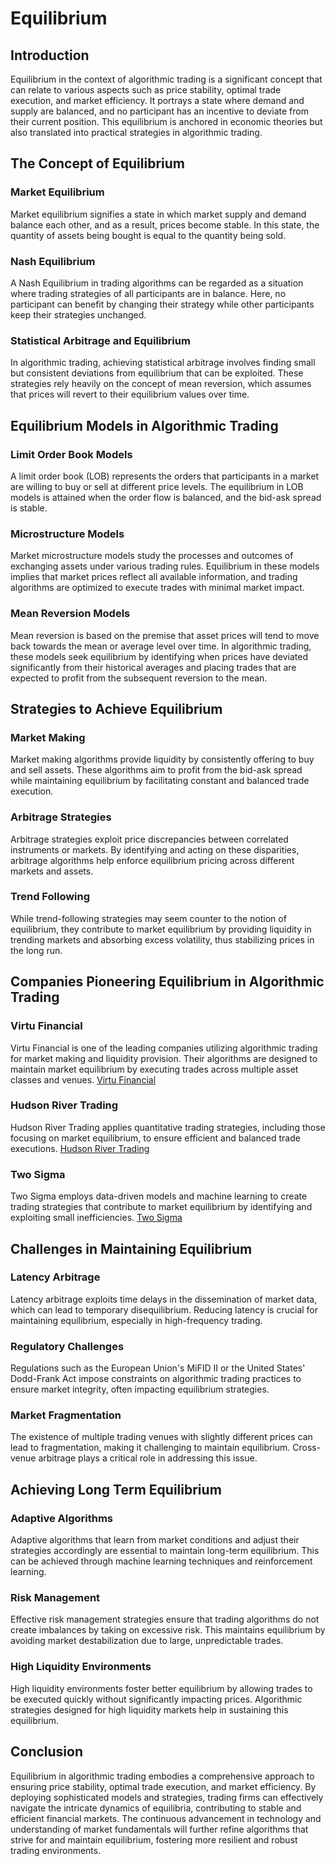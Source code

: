 # Equilibrium

## Introduction
Equilibrium in the context of algorithmic trading is a significant concept that can relate to various aspects such as price stability, optimal trade execution, and market efficiency. It portrays a state where demand and supply are balanced, and no participant has an incentive to deviate from their current position. This equilibrium is anchored in economic theories but also translated into practical strategies in algorithmic trading.

## The Concept of Equilibrium

### Market Equilibrium
Market equilibrium signifies a state in which market supply and demand balance each other, and as a result, prices become stable. In this state, the quantity of assets being bought is equal to the quantity being sold.

### Nash Equilibrium
A Nash Equilibrium in trading algorithms can be regarded as a situation where trading strategies of all participants are in balance. Here, no participant can benefit by changing their strategy while other participants keep their strategies unchanged.

### Statistical Arbitrage and Equilibrium
In algorithmic trading, achieving statistical arbitrage involves finding small but consistent deviations from equilibrium that can be exploited. These strategies rely heavily on the concept of mean reversion, which assumes that prices will revert to their equilibrium values over time.

## Equilibrium Models in Algorithmic Trading

### Limit Order Book Models
A limit order book (LOB) represents the orders that participants in a market are willing to buy or sell at different price levels. The equilibrium in LOB models is attained when the order flow is balanced, and the bid-ask spread is stable. 

### Microstructure Models
Market microstructure models study the processes and outcomes of exchanging assets under various trading rules. Equilibrium in these models implies that market prices reflect all available information, and trading algorithms are optimized to execute trades with minimal market impact.

### Mean Reversion Models
Mean reversion is based on the premise that asset prices will tend to move back towards the mean or average level over time. In algorithmic trading, these models seek equilibrium by identifying when prices have deviated significantly from their historical averages and placing trades that are expected to profit from the subsequent reversion to the mean.

## Strategies to Achieve Equilibrium

### Market Making
Market making algorithms provide liquidity by consistently offering to buy and sell assets. These algorithms aim to profit from the bid-ask spread while maintaining equilibrium by facilitating constant and balanced trade execution.

### Arbitrage Strategies
Arbitrage strategies exploit price discrepancies between correlated instruments or markets. By identifying and acting on these disparities, arbitrage algorithms help enforce equilibrium pricing across different markets and assets.

### Trend Following
While trend-following strategies may seem counter to the notion of equilibrium, they contribute to market equilibrium by providing liquidity in trending markets and absorbing excess volatility, thus stabilizing prices in the long run.

## Companies Pioneering Equilibrium in Algorithmic Trading

### Virtu Financial
Virtu Financial is one of the leading companies utilizing algorithmic trading for market making and liquidity provision. Their algorithms are designed to maintain market equilibrium by executing trades across multiple asset classes and venues.
[Virtu Financial](https://www.virtu.com/)

### Hudson River Trading
Hudson River Trading applies quantitative trading strategies, including those focusing on market equilibrium, to ensure efficient and balanced trade executions. 
[Hudson River Trading](https://www.hudsonrivertrading.com/)

### Two Sigma
Two Sigma employs data-driven models and machine learning to create trading strategies that contribute to market equilibrium by identifying and exploiting small inefficiencies.
[Two Sigma](https://www.twosigma.com/)

## Challenges in Maintaining Equilibrium

### Latency Arbitrage
Latency arbitrage exploits time delays in the dissemination of market data, which can lead to temporary disequilibrium. Reducing latency is crucial for maintaining equilibrium, especially in high-frequency trading.

### Regulatory Challenges
Regulations such as the European Union's MiFID II or the United States' Dodd-Frank Act impose constraints on algorithmic trading practices to ensure market integrity, often impacting equilibrium strategies.

### Market Fragmentation
The existence of multiple trading venues with slightly different prices can lead to fragmentation, making it challenging to maintain equilibrium. Cross-venue arbitrage plays a critical role in addressing this issue.

## Achieving Long Term Equilibrium

### Adaptive Algorithms
Adaptive algorithms that learn from market conditions and adjust their strategies accordingly are essential to maintain long-term equilibrium. This can be achieved through machine learning techniques and reinforcement learning.

### Risk Management
Effective risk management strategies ensure that trading algorithms do not create imbalances by taking on excessive risk. This maintains equilibrium by avoiding market destabilization due to large, unpredictable trades.

### High Liquidity Environments
High liquidity environments foster better equilibrium by allowing trades to be executed quickly without significantly impacting prices. Algorithmic strategies designed for high liquidity markets help in sustaining this equilibrium.

## Conclusion
Equilibrium in algorithmic trading embodies a comprehensive approach to ensuring price stability, optimal trade execution, and market efficiency. By deploying sophisticated models and strategies, trading firms can effectively navigate the intricate dynamics of equilibria, contributing to stable and efficient financial markets. The continuous advancement in technology and understanding of market fundamentals will further refine algorithms that strive for and maintain equilibrium, fostering more resilient and robust trading environments.